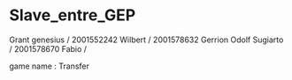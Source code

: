 # Slave_entre_GEP
Grant genesius / 2001552242
Wilbert / 2001578632
Gerrion Odolf Sugiarto / 2001578670
Fabio / 

game name : Transfer
